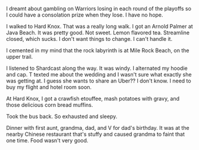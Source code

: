 I dreamt about gambling on Warriors losing in each round of the playoffs so I could have a consolation prize when they lose. I have no hope.

I walked to Hard Knox. That was a really long walk. I got an Arnold Palmer at Java Beach. It was pretty good. Not sweet. Lemon flavored tea. Streamline closed, which sucks. I don't want things to change. I can't handle it.

I cemented in my mind that the rock labyrinth is at Mile Rock Beach, on the upper trail.

I listened to Shardcast along the way. It was windy. I alternated my hoodie and cap. T texted me about the wedding and I wasn't sure what exactly she was getting at. I guess she wants to share an Uber?? I don't know. I need to buy my flight and hotel room soon.

At Hard Knox, I got a crawfish etouffee, mash potatoes with gravy, and those delicious corn bread muffins.

Took the bus back. So exhausted and sleepy.

Dinner with first aunt, grandma, dad, and V for dad's birthday. It was at the nearby Chinese restaurant that's stuffy and caused grandma to faint that one time. Food wasn't very good.
